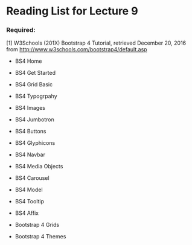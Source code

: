 # Reading List for Lecture 9

### Required:

[1] W3Schools (201X) Bootstrap 4 Tutorial, retrieved December 20, 2016 from http://www.w3schools.com/bootstrap4/default.asp

- BS4 Home

- BS4 Get Started

- BS4 Grid Basic

- BS4 Typogrpahy

- BS4 Images

- BS4 Jumbotron

- BS4 Buttons

- BS4 Glyphicons

- BS4 Navbar

- BS4 Media Objects

- BS4 Carousel

- BS4 Model

- BS4 Tooltip

- BS4 Affix

- Bootstrap 4 Grids

- Bootstrap 4 Themes

